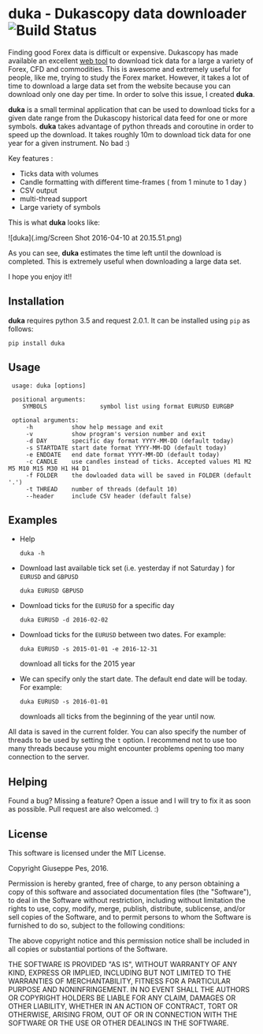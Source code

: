 # duka - Dukascopy data downloader <img src="https://travis-ci.org/giuse88/duka.svg?branch=master" alt="Build Status" />

Finding good Forex data is difficult or expensive. Dukascopy has made available an excellent [web tool](https://www.dukascopy.com/swiss/english/marketwatch/historical/) to download tick data for a large a variety of 
Forex, CFD and commodities. This is awesome and extremely useful for people, like me, trying to study the Forex market. 
However, it takes a lot of time to download a large data set from the website because you can download only one day per time. In order to solve this issue, I created **duka**.  

**duka** is a small terminal application that can be used to download ticks for a given date range from the Dukascopy historical data feed for one or more symbols. **duka** takes advantage of python threads and coroutine in order to speed up the download. It takes roughly 10m to download tick data for  one year for a given instrument. No bad :)

Key features :
 - Ticks data with volumes
 - Candle formatting with different time-frames ( from 1 minute to 1 day )
 - CSV output
 - multi-thread support
 - Large variety of symbols

This is what **duka** looks like:

![duka](.img/Screen Shot 2016-04-10 at 20.15.51.png)

As you can see, **duka** estimates the time left until the download is completed. This is extremely useful when downloading a large data set. 


I hope you enjoy it!! 


## Installation

**duka** requires python 3.5 and request 2.0.1. It can be installed using `pip` as follows:

```
pip install duka
```

## Usage
```
 usage: duka [options]

 positional arguments:
    SYMBOLS               symbol list using format EURUSD EURGBP 

 optional arguments:
     -h           show help message and exit 
     -v           show program's version number and exit
     -d DAY       specific day format YYYY-MM-DD (default today)
     -s STARTDATE start date format YYYY-MM-DD (default today)
     -e ENDDATE   end date format YYYY-MM-DD (default today)
     -c CANDLE    use candles instead of ticks. Accepted values M1 M2 M5 M10 M15 M30 H1 H4 D1
     -f FOLDER    the dowloaded data will be saved in FOLDER (default '.')
     -t THREAD    number of threads (default 10)
     --header     include CSV header (default false)
```

## Examples


- Help

   ```
   duka -h
   ```
- Download last available tick set (i.e. yesterday if not Saturday ) for `EURUSD` and `GBPUSD` 

  ```
  duka EURUSD GBPUSD 
  ```
- Download ticks for the `EURUSD` for a specific day

  ``` 
  duka EURUSD -d 2016-02-02
  ```
- Download ticks for the `EURUSD` between two dates. For example:

  ```
  duka EURUSD -s 2015-01-01 -e 2016-12-31 
  ```
  download all ticks for the 2015 year

- We can specify only the start date. The default end date will be today. For example:   
  
  ```
  duka EURUSD -s 2016-01-01
  ```
  downloads all ticks from the beginning of the year until now. 

All data is saved in the current folder. You can also specify the number of threads to be used by setting the `t` option. 
I recommend not to use too many threads because you might encounter problems opening too many connection to the server. 

## Helping 
Found a bug? Missing a feature? Open a issue and I will try to fix it as soon as possible. Pull request are also welcomed. :) 

## License

This software is licensed under the MIT License.

Copyright Giuseppe Pes, 2016.

Permission is hereby granted, free of charge, to any person obtaining a
copy of this software and associated documentation files (the
"Software"), to deal in the Software without restriction, including
without limitation the rights to use, copy, modify, merge, publish,
distribute, sublicense, and/or sell copies of the Software, and to permit
persons to whom the Software is furnished to do so, subject to the
following conditions:

The above copyright notice and this permission notice shall be included
in all copies or substantial portions of the Software.

THE SOFTWARE IS PROVIDED "AS IS", WITHOUT WARRANTY OF ANY KIND, EXPRESS
OR IMPLIED, INCLUDING BUT NOT LIMITED TO THE WARRANTIES OF
MERCHANTABILITY, FITNESS FOR A PARTICULAR PURPOSE AND NONINFRINGEMENT. IN
NO EVENT SHALL THE AUTHORS OR COPYRIGHT HOLDERS BE LIABLE FOR ANY CLAIM,
DAMAGES OR OTHER LIABILITY, WHETHER IN AN ACTION OF CONTRACT, TORT OR
OTHERWISE, ARISING FROM, OUT OF OR IN CONNECTION WITH THE SOFTWARE OR THE
USE OR OTHER DEALINGS IN THE SOFTWARE.



